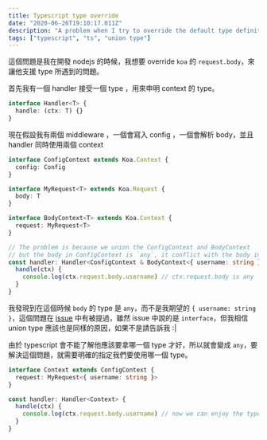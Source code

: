 ```yaml
---
title: Typescript type override
date: "2020-06-26T19:10:17.011Z"
description: "A problem when I try to override the default type definition"
tags: ["typescript", "ts", "union type"]
---
```


這個問題是我在開發 nodejs 的時候，我想要 override `koa` 的 `request.body`，來讓他支援 type 所遇到的問題。

首先我有一個 handler 接受一個 type ，用來申明 context 的 type。

```typescript
interface Handler<T> {
  handle: (ctx: T) {}
}
```

現在假設我有兩個 middleware ，一個會寫入 config ，一個會解析 body，並且 handler 同時使用兩個 context

```typescript
interface ConfigContext extends Koa.Context {
  config: Config
}

interface MyRequest<T> extends Koa.Request {
  body: T
}

interface BodyContext<T> extends Koa.Context {
  request: MyRequest<T>
}

// The problem is because we union the ConfigContext and BodyContext
// but the body in ConfigContext is `any`, it conflict with the body in BodyContext
const handler: Handler<ConfigContext & BodyContext<{ username: string }>> {
  handle(ctx) {
    console.log(ctx.request.body.username) // ctx.request.body is any
  }
}
```

我發現到在這個時候 `body` 的 type 是 `any`，而不是我期望的 `{ username: string }`，這個問題在 [issue](https://github.com/microsoft/TypeScript/issues/2871) 中有被提過，雖然 issue 中說的是 `interface`，但我相信 union type 應該也是同樣的原因，如果不是請告訴我 :|

由於 typescript 會不能了解他應該要拿哪一個 type 才好，所以就會變成 `any`，要解決這個問題，就需要明確的指定我們要使用哪一個 type。

```typescript
interface Context extends ConfigContext {
  request: MyRequest<{ username: string }>
}

const handler: Handler<Context> {
  handle(ctx) {
    console.log(ctx.request.body.username) // now we can enjoy the type :)
  }
}
```
